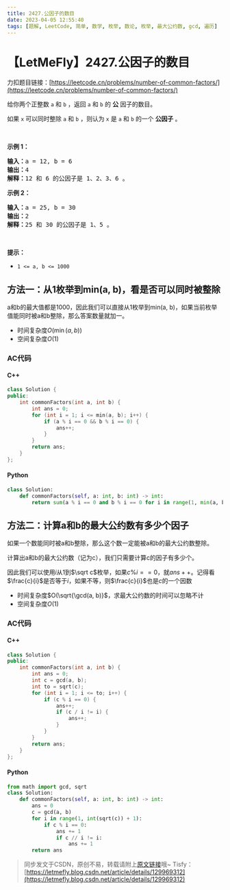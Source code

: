 ```yaml
---
title: 2427.公因子的数目
date: 2023-04-05 12:55:40
tags: [题解, LeetCode, 简单, 数学, 枚举, 数论, 枚举, 最大公约数, gcd, 遍历]
---
```


# 【LetMeFly】2427.公因子的数目

力扣题目链接：[https://leetcode.cn/problems/number-of-common-factors/](https://leetcode.cn/problems/number-of-common-factors/)

<p>给你两个正整数 <code>a</code> 和 <code>b</code> ，返回 <code>a</code> 和 <code>b</code> 的 <strong>公</strong> 因子的数目。</p>

<p>如果 <code>x</code> 可以同时整除 <code>a</code> 和 <code>b</code> ，则认为 <code>x</code> 是 <code>a</code> 和 <code>b</code> 的一个 <strong>公因子</strong> 。</p>

<p>&nbsp;</p>

<p><strong>示例 1：</strong></p>

<pre><strong>输入：</strong>a = 12, b = 6
<strong>输出：</strong>4
<strong>解释：</strong>12 和 6 的公因子是 1、2、3、6 。
</pre>

<p><strong>示例 2：</strong></p>

<pre><strong>输入：</strong>a = 25, b = 30
<strong>输出：</strong>2
<strong>解释：</strong>25 和 30 的公因子是 1、5 。</pre>

<p>&nbsp;</p>

<p><strong>提示：</strong></p>

<ul>
	<li><code>1 &lt;= a, b &lt;= 1000</code></li>
</ul>


    
## 方法一：从1枚举到min(a, b)，看是否可以同时被整除

a和b的最大值都是1000，因此我们可以直接从1枚举到min(a, b)，如果当前枚举值能同时被a和b整除，那么答案数量就加一。

+ 时间复杂度$O(\min(a, b))$
+ 空间复杂度$O(1)$

### AC代码

#### C++

```cpp
class Solution {
public:
    int commonFactors(int a, int b) {
        int ans = 0;
        for (int i = 1; i <= min(a, b); i++) {
            if (a % i == 0 && b % i == 0) {
                ans++;
            }
        }
        return ans;
    }
};
```

#### Python

```python
class Solution:
    def commonFactors(self, a: int, b: int) -> int:
        return sum(a % i == 0 and b % i == 0 for i in range(1, min(a, b) + 1))
```

## 方法二：计算a和b的最大公约数有多少个因子

如果一个数能同时被a和b整除，那么这个数一定能被a和b的最大公约数整除。

计算出a和b的最大公约数（记为c），我们只需要计算c的因子有多少个。

因此我们可以使用$i$从$1$到$\sqrt c$枚举，如果$c \% i == 0$，就$ans++$。记得看$\frac{c}{i}$是否等于$i$，如果不等，则$\frac{c}{i}$也是$c$的一个因数

+ 时间复杂度$O(\sqrt{\gcd(a, b)}$，求最大公约数的时间可以忽略不计
+ 空间复杂度$O(1)$

### AC代码

#### C++

```cpp
class Solution {
public:
    int commonFactors(int a, int b) {
        int ans = 0;
        int c = gcd(a, b);
        int to = sqrt(c);
        for (int i = 1; i <= to; i++) {
            if (c % i == 0) {
                ans++;
                if (c / i != i) {
                    ans++;
                }
            }
        }
        return ans;
    }
};
```

#### Python

```python
from math import gcd, sqrt
class Solution:
    def commonFactors(self, a: int, b: int) -> int:
        ans = 0
        c = gcd(a, b)
        for i in range(1, int(sqrt(c)) + 1):
            if c % i == 0:
                ans += 1
                if c // i != i:
                    ans += 1
        return ans
```

> 同步发文于CSDN，原创不易，转载请附上[原文链接](https://leetcode.letmefly.xyz/2023/04/05/LeetCode%202427.%E5%85%AC%E5%9B%A0%E5%AD%90%E7%9A%84%E6%95%B0%E7%9B%AE/)哦~
> Tisfy：[https://letmefly.blog.csdn.net/article/details/129969312](https://letmefly.blog.csdn.net/article/details/129969312)
